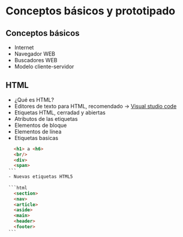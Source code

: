 # Conceptos básicos y prototipado

## Conceptos básicos

   - Internet
   - Navegador WEB
   - Buscadores WEB
   - Modelo cliente-servidor

## HTML

   - ¿Qué es HTML?
   - Editores de texto para HTML, recomendado -> [Visual studio code](https://code.visualstudio.com/)
   - Etiquetas HTML, cerradad y abiertas
   - Atributos de las etiquetas
   - Elementos de bloque
   - Elementos de línea
   - Etiquetas basicas

   ```html
      <h1> a <h6>
      <br/>
      <div>
      <span>
    ```
    - Nuevas etiquetas HTML5
    
    ```html
      <section>
      <nav>
      <article>
      <aside>
      <main>
      <header>
      <footer>
    ```